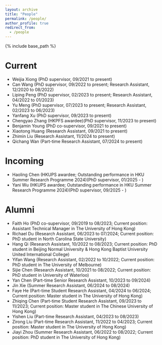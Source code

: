 ```yaml
---
layout: archive
title: "People"
permalink: /people/
author_profile: true
redirect_from:
  - /people
---
```


{% include base_path %}

Current
======
* Weijia Xiong (PhD supervisor, 09/2021 to present)
* Can Wang (PhD supervisor, 09/2022 to present; Research Assistant, 12/2020 to 08/2022)
* Liping Peng (PhD supervisor, 02/2023 to present; Research Assistant, 04/2022 to 01/2023)
* Yu Meng (PhD supervisor, 07/2023 to present; Research Assistant, 02/2023 to 06/2023)
* Yanfang Xu (PhD supervisor, 09/2023 to present)
* Chengyao Zhang (HKPFS awardee)(PhD supervisor, 11/2023 to present)
* Benjamin Young (PhD co-supervisor, 09/2021 to present)
* Xiaotong Huang (Research Assistant, 09/2021 to present)
* Zhimin Liu (Research Assistant, 11/2024 to present)
* Qichang Wan (Part-time Research Assistant, 07/2024 to present)

Incoming
======
* Haoling Chen (HKUPS awardee; Outstanding performance in HKU Summer Research Programme 2024)(PhD supervisor, 01/2025 - )
* Yani Wu (HKUPS awardee; Outstanding performance in HKU Summer Research Programme 2024)(PhD supervisor, 09/2025 - )

Alumni
======
* Faith Ho (PhD co-supervisor, 09/2019 to 08/2023; Current position: Assistant Technical Manager in The University of Hong Kong)
* Richael Du (Research Assistant, 06/2023 to 07/2024; Current position: PhD student in North Carolina State University)
* Hang Qi (Research Assistant, 10/2022 to 08/2023; Current position: PhD student in Beijing Normal University & Hong Kong Baptist University United International College)
* Yifan Wang (Research Assistant, 02/2022 to 10/2022; Current position: PhD student in The University of Melbourne)
* Sijie Chen (Research Assistant, 10/2021 to 08/2022; Current position: PhD student in University of Waterloo)
* Yan Chen (Part-time Senior Research Assistant, 10/2023 to 09/2024)
* Jin Xie (Summer Research Assistant, 06/2024 to 08/2024)
* Faye He (Part-time Student Research Assistant, 04/2024 to 06/2024; Current position: Master student in The University of Hong Kong)
* Zhiqing Chen (Part-time Student Research Assistant, 09/2023 to 11/2023; Current position: Master student in The Chinese University of Hong Kong)
* Yishen Liu (Part-time Research Assistant, 04/2023 to 08/2023)
* Zirong Liu (Part-time Research Assistant, 11/2022 to 04/2023; Current position: Master student in The University of Hong Kong)  
* Jiayi Zhou (Summer Research Assistant, 06/2022 to 08/2022; Current position: PhD student in The University of Hong Kong)




